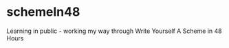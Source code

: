 schemeIn48
==========

Learning in public - working my way through Write Yourself A Scheme in 48 Hours
